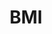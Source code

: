 --- 
title: "BMI"
publishdate: "2019-7-17T16:48:46+02:00"
src: "https://365manga.net/manga/bmi"
image: "https://data.365manga.net/images/thumbnails/6960-bmi.jpg"
description: ""
---